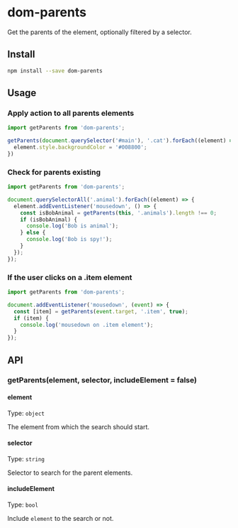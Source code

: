# dom-parents
Get the parents of the element, optionally filtered by a selector.

## Install

```sh
npm install --save dom-parents
```

## Usage

### Apply action to all parents elements
```js
import getParents from 'dom-parents';

getParents(document.querySelector('#main'), '.cat').forEach((element) => {
  element.style.backgroundColor = '#008800';
})
```

### Check for parents existing
```js
import getParents from 'dom-parents';

document.querySelectorAll('.animal').forEach((element) => {
  element.addEventListener('mousedown', () => {
    const isBobAnimal = getParents(this, '.animals').length !== 0;
    if (isBobAnimal) {
      console.log('Bob is animal');
    } else {
      console.log('Bob is spy!');
    }
  });
});
```

### If the user clicks on a .item element
```js
import getParents from 'dom-parents';

document.addEventListener('mousedown', (event) => {
  const [item] = getParents(event.target, '.item', true);
  if (item) {
    console.log('mousedown on .item element');
  }
});
```

## API

### getParents(element, selector, includeElement = false)

#### element

Type: `object`

The element from which the search should start.

#### selector

Type: `string`

Selector to search for the parent elements.

#### includeElement

Type: `bool`

Include `element` to the search or not.
